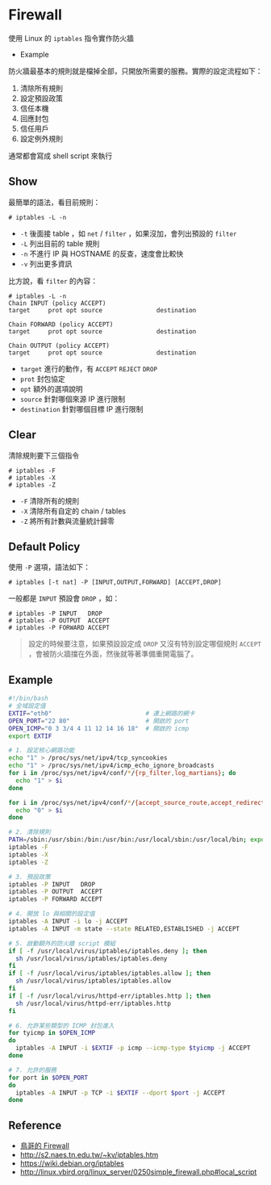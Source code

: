 # Firewall

使用 Linux 的 `iptables` 指令實作防火牆

* Example

防火牆最基本的規則就是檔掉全部，只開放所需要的服務。實際的設定流程如下：

1. 清除所有規則
2. 設定預設政策
3. 信任本機
4. 回應封包
5. 信任用戶
6. 設定例外規則

通常都會寫成 shell script 來執行

## Show

最簡單的語法，看目前規則：

    # iptables -L -n

* `-t` 後面接 table ，如 `net` / `filter` ，如果沒加，會列出預設的 `filter`
* `-L` 列出目前的 table 規則
* `-n` 不進行 IP 與 HOSTNAME 的反查，速度會比較快
* `-v` 列出更多資訊

比方說，看 `filter` 的內容：

    # iptables -L -n
    Chain INPUT (policy ACCEPT)
    target     prot opt source               destination         

    Chain FORWARD (policy ACCEPT)
    target     prot opt source               destination         

    Chain OUTPUT (policy ACCEPT)
    target     prot opt source               destination  

* `target` 進行的動作，有 `ACCEPT` `REJECT` `DROP`
* `prot` 封包協定
* `opt` 額外的選項說明
* `source` 針對哪個來源 IP 進行限制
* `destination` 針對哪個目標 IP 進行限制

## Clear

清除規則要下三個指令

    # iptables -F
    # iptables -X
    # iptables -Z

* `-F` 清除所有的規則
* `-X` 清除所有自定的 chain / tables
* `-Z` 將所有計數與流量統計歸零

## Default Policy

使用 `-P` 選項，語法如下：

    # iptables [-t nat] -P [INPUT,OUTPUT,FORWARD] [ACCEPT,DROP]

一般都是 `INPUT` 預設會 `DROP` ，如：

    # iptables -P INPUT   DROP
    # iptables -P OUTPUT  ACCEPT
    # iptables -P FORWARD ACCEPT

> 設定的時候要注意，如果預設設定成 `DROP` 又沒有特別設定哪個規則 `ACCEPT` ，會被防火牆擋在外面，然後就等著準備重開電腦了。

## Example

```bash
#!/bin/bash
# 全域設定值
EXTIF="eth0"                          # 連上網路的網卡
OPEN_PORT="22 80"                     # 開啟的 port
OPEN_ICMP="0 3 3/4 4 11 12 14 16 18"  # 開啟的 icmp
export EXTIF

# 1. 設定核心網路功能
echo "1" > /proc/sys/net/ipv4/tcp_syncookies
echo "1" > /proc/sys/net/ipv4/icmp_echo_ignore_broadcasts
for i in /proc/sys/net/ipv4/conf/*/{rp_filter,log_martians}; do
  echo "1" > $i
done

for i in /proc/sys/net/ipv4/conf/*/{accept_source_route,accept_redirects,send_redirects}; do
  echo "0" > $i
done

# 2. 清除規則
PATH=/sbin:/usr/sbin:/bin:/usr/bin:/usr/local/sbin:/usr/local/bin; export PATH
iptables -F
iptables -X
iptables -Z

# 3. 預設政策
iptables -P INPUT   DROP
iptables -P OUTPUT  ACCEPT
iptables -P FORWARD ACCEPT

# 4. 開放 lo 與相關的設定值
iptables -A INPUT -i lo -j ACCEPT
iptables -A INPUT -m state --state RELATED,ESTABLISHED -j ACCEPT

# 5. 啟動額外的防火牆 script 模組
if [ -f /usr/local/virus/iptables/iptables.deny ]; then
  sh /usr/local/virus/iptables/iptables.deny
fi
if [ -f /usr/local/virus/iptables/iptables.allow ]; then
  sh /usr/local/virus/iptables/iptables.allow
fi
if [ -f /usr/local/virus/httpd-err/iptables.http ]; then
  sh /usr/local/virus/httpd-err/iptables.http
fi

# 6. 允許某些類型的 ICMP 封包進入
for tyicmp in $OPEN_ICMP
do
  iptables -A INPUT -i $EXTIF -p icmp --icmp-type $tyicmp -j ACCEPT
done

# 7. 允許的服務
for port in $OPEN_PORT
do
  iptables -A INPUT -p TCP -i $EXTIF --dport $port -j ACCEPT
done
```

## Reference

* [鳥哥的 Firewall](http://linux.vbird.org/linux_server/0250simple_firewall.php)
* http://s2.naes.tn.edu.tw/~kv/iptables.htm
* https://wiki.debian.org/iptables
* http://linux.vbird.org/linux_server/0250simple_firewall.php#local_script
